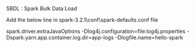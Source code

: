 SBDL :  Spark Bulk Data Load

Add the below line in spark-3.2.1\conf\spark-defaults.conf  file

spark.driver.extraJavaOptions  -Dlog4j.configuration=file:log4j.properties -Dspark.yarn.app.container.log.dir=app-logs -Dlogfile.name=hello-spark
